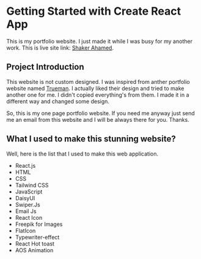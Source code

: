 # Getting Started with Create React App

This is my portfolio website. I just made it while I was busy for my another work. This is live site link: [Shaker Ahamed](https://github.com/facebook/create-react-app).

## Project Introduction
This website is not custom designed. I was inspired from anther portfolio website named [Trueman](https://themeforest.net/item/trueman-cv-resume-wordpress-theme/37364785). I actually liked their design and tried to make another one for me. I didn't copied everything's from them. I made it in a different way and changed some design.

So, this is my one page portfolio website. If you need me anyway just send me an email from this website and I will be always there for you. Thanks.  
 

## What I used to make this stunning website?
Well, here is the list that I used to make this web application.
* React.js
* HTML
* CSS
* Tailwind CSS
* JavaScript
* DaisyUI
* Swiper.Js
* Email Js
* React Icon
* Freepik for Images
* FlatIcon
* Typewriter-effect
* React Hot toast
* AOS Animation
 